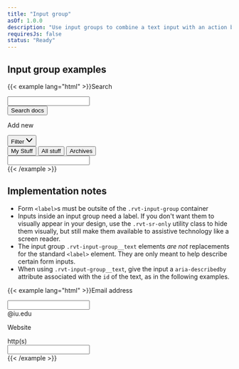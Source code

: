 ```yaml
---
title: "Input group"
asOf: 1.0.0
description: "Use input groups to combine a text input with an action button or dropdown menu."
requiresJs: false
status: "Ready"
---
```


## Input group examples
{{< example lang="html" >}}<label for="search" class="rvt-sr-only">Search</label>
<div class="rvt-input-group">
    <input class="rvt-input-group__input" type="text" id="search">
    <div class="rvt-input-group__append">
        <button class="rvt-button">Search docs</button>
    </div>
</div>

<label for="segmented-prepend" class="rvt-sr-only">Add new</label>
<div class="rvt-input-group rvt-m-top-xl">
    <div class="rvt-input-group__prepend">
        <div class="rvt-dropdown">
            <button type="button" class="rvt-button rvt-p-right-xs rvt-p-left-xs" data-dropdown-toggle="segmented-prepend-example">
                <span class="rvt-m-right-xs">Filter</span>
                <svg aria-hidden="true" xmlns="http://www.w3.org/2000/svg" width="16" height="16" viewBox="0 0 16 16">
                    <path fill="currentColor" d="M8,12.46a2,2,0,0,1-1.52-.7L1.24,5.65a1,1,0,1,1,1.52-1.3L8,10.46l5.24-6.11a1,1,0,0,1,1.52,1.3L9.52,11.76A2,2,0,0,1,8,12.46Z"/>
                </svg>
            </button>
            <div class="rvt-dropdown__menu" role="menu" aria-hidden="true" id="segmented-prepend-example">
                <button type="button" role="menuitemradio">My Stuff</button>
                <button type="button" role="menuitemradio" aria-checked="true">All stuff</button>
                <button type="button" role="menuitemradio">Archives</button>
            </div>
        </div>
    </div>
    <input class="rvt-input-group__input" type="text" id="segmented-prepend">
</div>
{{< /example >}}

## Implementation notes
- Form `<label>`s must be outsite of the `.rvt-input-group` container
- Inputs inside an input group need a label. If you don't want them to visually appear in your design, use the `.rvt-sr-only` utility class to hide them visually, but still make them available to assistive technology like a screen reader.
- The input group `.rvt-input-group__text` elements _are not_ replacements for the standard `<label>` element. They are only meant to help describe certain form inputs.
- When using `.rvt-input-group__text`, give the input a `aria-describedby` attribute associated with the `id` of the text, as in the following examples.

{{< example lang="html" >}}<label for="text-append-example" >Email address</label>
<div class="rvt-input-group">
    <input class="rvt-input-group__input" type="text" id="text-append-example" aria-describedby="email-text">
    <div class="rvt-input-group__append">
        <div class="rvt-input-group__text" id="email-text">@iu.edu</div>
    </div>
</div>

<label for="text-prepend-example" class="rvt-sr-only">Website</label>
<div class="rvt-input-group rvt-m-top-xl">
    <div class="rvt-input-group__prepend">
        <div class="rvt-input-group__text" id="website-text">http(s)</div>
    </div>
    <input class="rvt-input-group__input" type="text" id="text-prepend-example" aria-describedby="website-text">
</div>
{{< /example >}}